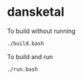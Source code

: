 # dansketal

To build without running

```bash
./build.bash
```

To build and run

```bash
./run.bash
```